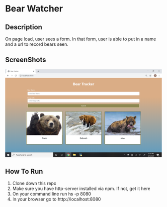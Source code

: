 # Bear Watcher

## Description
On page load, user sees a form.  In that form, user is able to put in a name and a url to record bears seen. 

## ScreenShots

![img](https://raw.githubusercontent.com/bethh56/bear-watcher/master/screenshots/Screenshot%20(20).png)


## How To Run
1. Clone down this repo
1. Make sure you have http-server installed via npm. If not, get it here
1. On your command line run hs -p 8080
1. In your browser go to http://localhost:8080
